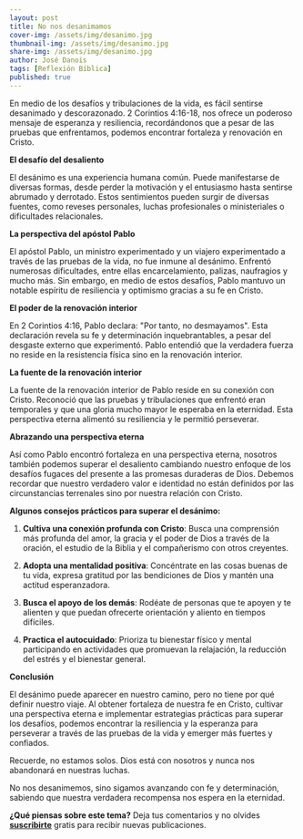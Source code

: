 ```yaml
---
layout: post
title: No nos desanimamos
cover-img: /assets/img/desanimo.jpg
thumbnail-img: /assets/img/desanimo.jpg 
share-img: /assets/img/desanimo.jpg
author: José Danois
tags: [Reflexión Bíblica]
published: true
---
```

En medio de los desafíos y tribulaciones de la vida, es fácil sentirse desanimado y descorazonado. 2 Corintios 4:16-18, nos ofrece un poderoso mensaje de esperanza y resiliencia, recordándonos que a pesar de las pruebas que enfrentamos, podemos encontrar fortaleza y renovación en Cristo.

**El desafío del desaliento**

El desánimo es una experiencia humana común. Puede manifestarse de diversas formas, desde perder la motivación y el entusiasmo hasta sentirse abrumado y derrotado. Estos sentimientos pueden surgir de diversas fuentes, como reveses personales, luchas profesionales o ministeriales o dificultades relacionales.

**La perspectiva del apóstol Pablo**

El apóstol Pablo, un ministro experimentado y un viajero experimentado a través de las pruebas de la vida, no fue inmune al desánimo. Enfrentó numerosas dificultades, entre ellas encarcelamiento, palizas, naufragios y mucho más. Sin embargo, en medio de estos desafíos, Pablo mantuvo un notable espíritu de resiliencia y optimismo gracias a su fe en Cristo.

**El poder de la renovación interior**

En 2 Corintios 4:16, Pablo declara: "Por tanto, no desmayamos". Esta declaración revela su fe y determinación inquebrantables, a pesar del desgaste externo que experimentó. Pablo entendió que la verdadera fuerza no reside en la resistencia física sino en la renovación interior.

**La fuente de la renovación interior**

La fuente de la renovación interior de Pablo reside en su conexión con Cristo. Reconoció que las pruebas y tribulaciones que enfrentó eran temporales y que una gloria mucho mayor le esperaba en la eternidad. Esta perspectiva eterna alimentó su resiliencia y le permitió perseverar.

**Abrazando una perspectiva eterna**

Así como Pablo encontró fortaleza en una perspectiva eterna, nosotros también podemos superar el desaliento cambiando nuestro enfoque de los desafíos fugaces del presente a las promesas duraderas de Dios. Debemos recordar que nuestro verdadero valor e identidad no están definidos por las circunstancias terrenales sino por nuestra relación con Cristo.

**Algunos consejos prácticos para superar el desánimo:**

1. **Cultiva una conexión profunda con Cristo**: Busca una comprensión más profunda del amor, la gracia y el poder de Dios a través de la oración, el estudio de la Biblia y el compañerismo con otros creyentes.

2. **Adopta una mentalidad positiva**: Concéntrate en las cosas buenas de tu vida, expresa gratitud por las bendiciones de Dios y mantén una actitud esperanzadora.

3. **Busca el apoyo de los demás**: Rodéate de personas que te apoyen y te alienten y que puedan ofrecerte orientación y aliento en tiempos difíciles.

4. **Practica el autocuidado**: Prioriza tu bienestar físico y mental participando en actividades que promuevan la relajación, la reducción del estrés y el bienestar general.

**Conclusión**

El desánimo puede aparecer en nuestro camino, pero no tiene por qué definir nuestro viaje. Al obtener fortaleza de nuestra fe en Cristo, cultivar una perspectiva eterna e implementar estrategias prácticas para superar los desafíos, podemos encontrar la resiliencia y la esperanza para perseverar a través de las pruebas de la vida y emerger más fuertes y confiados.

Recuerde, no estamos solos. Dios está con nosotros y nunca nos abandonará en nuestras luchas.

No nos desanimemos, sino sigamos avanzando con fe y determinación, sabiendo que nuestra verdadera recompensa nos espera en la eternidad.

**¿Qué piensas sobre este tema?** Deja tus comentarios y no olvides **[suscribirte](https://www.feedio.co/@jdanois)** gratis para recibir nuevas publicaciones.
<!--stackedit_data:
eyJoaXN0b3J5IjpbLTc2NjA4OTA5OV19
-->
